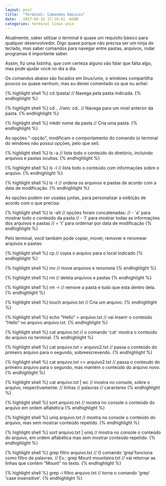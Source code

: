 ```yaml
---
layout: post
title:  "Terminal: Comandos básicos"
date:   2017-05-31 17:10:41 -0300
categories: terminal linux unix
---
```


Atualmente, saber utilizar o terminal é quase um requisito básico para qualquer desenvolvedor. Digo quase porque não precisa ser um ninja do teclado, mas saber comandos para navegar entre pastas, arquivos, rodar programas é importante saber.

Assim, fiz uma listinha, que com certeza alguns vão falar que falta algo, mas pode ajudar você no dia a dia.


Os comandos abaixo são focados em linux/unix, o windows compartilha poucos ou quase nenhum, mas eu deixei comentado os que eu achei:


{% highlight shell %}
cd /pasta/
// Navega pela pasta indicada.
{% endhighlight %}

{% highlight shell %}
cd .. 
//win: cd..
// Navega para um nível anterior da pasta.
{% endhighlight %}


{% highlight shell %}
mkdir nome da pasta
// Cria uma pasta.
{% endhighlight %}


As opções "-opção", modificam o comportamento do comando (o terminal do windows não possui opções, pelo que sei).

{% highlight shell %}
ls -a 
// lista todo o conteúdo do diretório, incluindo arquivos e pastas ocultas.
{% endhighlight %}

{% highlight shell %}
ls -l 
// lista todo o conteúdo com informações sobre o arquivo.
{% endhighlight %}

{% highlight shell %}
ls -t 
// ordena os arquivos e pastas de acordo com a data de modificação.
{% endhighlight %}

As opções podem ser usadas juntas, para personalizar a exibição de acordo com o que precisa:

{% highlight shell %}
ls -alt
// opções foram concatenadas:
// - 'a' para mostrar todo o conteúdo da pasta
// - 'l' para mostrar todas as informações dos arquivos e pastas
// = 't' para ordernar por data de modificação
{% endhighlight %}

Pelo terminal, você também pode copiar, mover, remover e renomear arquivos e pastas:

{% highlight shell %}
cp 
// copia o arquivo para o local indicado
{% endhighlight %}

{% highlight shell %}
mv 
// move arquivos e renomeia
{% endhighlight %}

{% highlight shell %}
rm 
// deleta arquivos e pastas
{% endhighlight %}

{% highlight shell %}
rm -r 
// remove a pasta e tudo que esta dentro dela.
{% endhighlight %}

{% highlight shell %}
touch arquivo.txt
// Cria um arquivo.
{% endhighlight %}

{% highlight shell %}
echo "Hello" > arquivo.txt
// vai inserir o conteúdo "Hello" no arquivo arquivo.txt.
{% endhighlight %}

{% highlight shell %}
cat arquivo.txt
// o comando 'cat' mostra o conteúdo do arquivo no terminal.
{% endhighlight %}


{% highlight shell %}
cat arquivo.txt > arquivo2.txt
// passa o conteúdo do primeiro arquivo para o segundo, sobreescrevendo.
{% endhighlight %}

{% highlight shell %}
cat arquivo.txt >> arquivo2.txt
// passa o conteudo do primeiro arquivo para o segundo, mas mantém o conteúdo do arquivo novo.
{% endhighlight %}

{% highlight shell %}
cat arquivo.txt | wc
// mostra no console, sobre o arquivo, respectivamente:
// linhas
// palavras
// caracteres
{% endhighlight %}

{% highlight shell %}
sort arquivo.txt
// mostra no console o conteúdo do arquivo em ordem alfabética
{% endhighlight %}


{% highlight shell %}
uniq arquivo.txt
// mostra no console o conteúdo do arquivo, mas sem mostrar conteúdo repetido.
{% endhighlight %}

{% highlight shell %}
sort arquivo.txt | uniq
// mostra no console o conteúdo do arquivo, em ordem alfabética mas sem mostrar conteúdo repetido.
{% endhighlight %}


{% highlight shell %}
grep filtro arquivo.txt
// O comando 'grep'funciona como filtro de palavras.
// Ex.: grep Mount mountains.txt
// vai retornar as linhas que contém "Mount" no texto.
{% endhighlight %}

{% highlight shell %}
grep -i filtro arquivo.txt
// torna o comando 'grep' 'case insensitive'.
{% endhighlight %}
